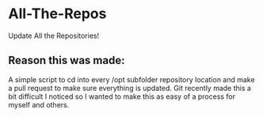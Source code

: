 # All-The-Repos
Update All the Repositories!
  
## Reason this was made:  
A simple script to cd into every /opt subfolder repository location and make a pull request to make sure everything is updated.  Git recently made this a bit difficult I noticed so I wanted to make this as easy of a process for myself and others.  
